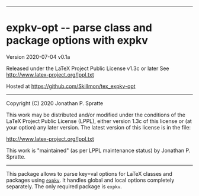 -------------------------------------------------------------------------------
# expkv-opt -- parse class and package options with expkv

Version 2020-07-04 v0.1a

Released under the LaTeX Project Public License v1.3c or later
See http://www.latex-project.org/lppl.txt

Hosted at https://github.com/Skillmon/tex_expkv-opt

-------------------------------------------------------------------------------

Copyright (C) 2020 Jonathan P. Spratte

This  work may be  distributed and/or  modified under  the conditions  of the
LaTeX Project Public License (LPPL),  either version 1.3c  of this license or
(at your option) any later version.  The latest version of this license is in
the file:

  http://www.latex-project.org/lppl.txt

This work is "maintained" (as per LPPL maintenance status) by
  Jonathan P. Spratte.

-------------------------------------------------------------------------------

This package allows to parse key=val options for LaTeX classes and packages
using [`expkv`](https://github.com/Skillmon/tex_expkv). It handles global and
local options completely separately. The only required package is `expkv`.
